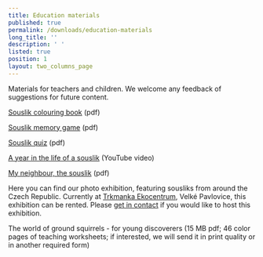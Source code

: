 ```yaml
---
title: Education materials
published: true
permalink: /downloads/education-materials
long_title: ''
description: ' '
listed: true
position: 1
layout: two_columns_page
---
```

Materials for teachers and children. We welcome any feedback of suggestions for future content.

[Souslik colouring book](https://en.syslinavinici.cz/media/sysel_omalovanky_fin.pdf) (pdf)

[Souslik memory game](https://en.syslinavinici.cz/media/sysel_pexeso.pdf) (pdf)

[Souslik quiz](https://en.syslinavinici.cz/media/sysel_kviz.pdf) (pdf)

[A year in the life of a souslik](https://www.youtube.com/watch?v=1XOhmTshwes&t=32s) (YouTube video) 

[My neighbour, the souslik](https://www.syslinavinici.cz/media/Sysel_vystava_prezentace.pdf) (pdf)

Here you can find our photo exhibition, featuring sousliks from around the Czech Republic. Currently at [Trkmanka Ekocentrum](https://www.ekocentrum-trkmanka.com/), Velké Pavlovice, this exhibition can be rented. Please [get in contact](https://en.syslinavinici.cz/about-us/contacts) if you would like to host this exhibition. 

The world of ground squirrels - for young discoverers (15 MB pdf; 46 color pages of teaching worksheets; if interested, we will send it in print quality or in another required form)
